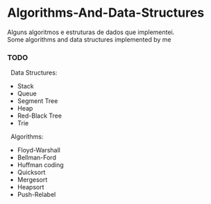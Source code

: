 Algorithms-And-Data-Structures
==============================

Alguns algoritmos e estruturas de dados que implementei.<br/>
Some algorithms and data structures implemented by me

### TODO
&nbsp;&nbsp;Data Structures:
<ul>
    <li>Stack</li>
    <li>Queue</li>
    <li>Segment Tree</li>
    <li>Heap</li>
    <li>Red-Black Tree</li>
    <li>Trie</li>
</ul>

&nbsp;&nbsp;Algorithms:
<ul>
    <li>Floyd-Warshall</li>
    <li>Bellman-Ford</li>
    <li>Huffman coding</li>
    <li>Quicksort</li>
    <li>Mergesort</li>
    <li>Heapsort</li>
    <li>Push-Relabel</li>
</ul>
